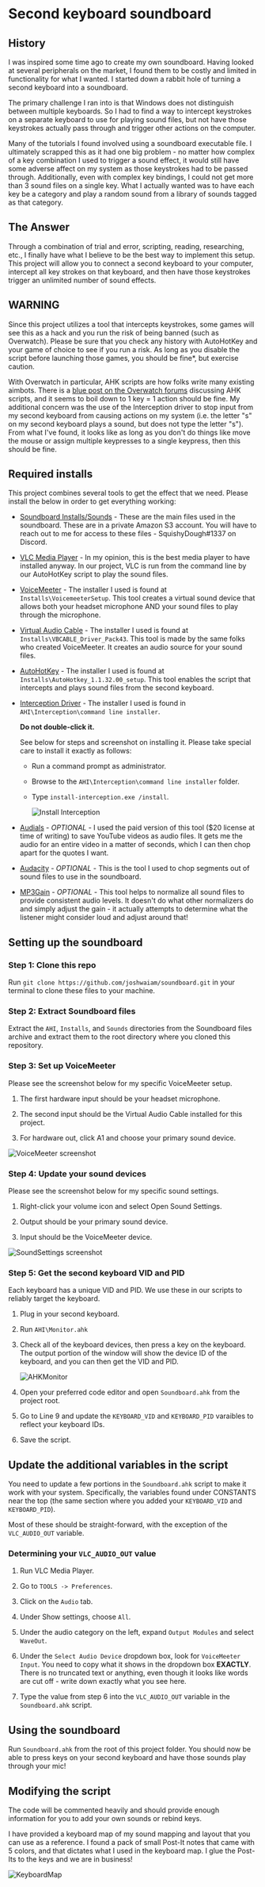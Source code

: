 # Second keyboard soundboard

## History

I was inspired some time ago to create my own soundboard. Having looked at several peripherals on the market, I found them to be costly and limited in functionality for what I wanted. I started down a rabbit hole of turning a second keyboard into a soundboard.

The primary challenge I ran into is that Windows does not distinguish between multiple keyboards. So I had to find a way to intercept keystrokes on a separate keyboard to use for playing sound files, but not have those keystrokes actually pass through and trigger other actions on the computer.

Many of the tutorials I found involved using a soundboard executable file. I ultimately scrapped this as it had one big problem - no matter how complex of a key combination I used to trigger a sound effect, it would still have some adverse affect on my system as those keystrokes had to be passed through. Additionally, even with complex key bindings, I could not get more than 3 sound files on a single key. What I actually wanted was to have each key be a category and play a random sound from a library of sounds tagged as that category.

## The Answer

Through a combination of trial and error, scripting, reading, researching, etc., I finally have what I believe to be the best way to implement this setup. This project will allow you to connect a second keyboard to your computer, intercept all key strokes on that keyboard, and then have those keystrokes trigger an unlimited number of sound effects.

## WARNING

Since this project utilizes a tool that intercepts keystrokes, some games will see this as a hack and you run the risk of being banned (such as Overwatch). Please be sure that you check any history with AutoHotKey and your game of choice to see if you run a risk. As long as you disable the script before launching those games, you should be fine\*, but exercise caution.

With Overwatch in particular, AHK scripts are how folks write many existing aimbots. There is a [blue post on the Overwatch forums](https://us.forums.blizzard.com/en/overwatch/t/can-i-be-banned-for-using-autohotkey/75928/5?u=drakuloth) discussing AHK scripts, and it seems to boil down to 1 key = 1 action should be fine. My additional concern was the use of the Interception driver to stop input from my second keyboard from causing actions on my system (i.e. the letter "s" on my second keyboard plays a sound, but does not type the letter "s"). From what I've found, it looks like as long as you don't do things like move the mouse or assign multiple keypresses to a single keypress, then this should be fine.

## Required installs

This project combines several tools to get the effect that we need. Please install the below in order to get everything working:

- [Soundboard Installs/Sounds](https://squishy-soundboard.s3.us-east-2.amazonaws.com/soundboard-files.zip) - These are the main files used in the soundboard. These are in a private Amazon S3 account. You will have to reach out to me for access to these files - SquishyDough#1337 on Discord.

- [VLC Media Player](https://www.videolan.org/vlc/) - In my opinion, this is the best media player to have installed anyway. In our project, VLC is run from the command line by our AutoHotKey script to play the sound files.

- [VoiceMeeter](https://www.vb-audio.com/Voicemeeter/index.htm) - The installer I used is found at `Installs\VoicemeeterSetup`. This tool creates a virtual sound device that allows both your headset microphone AND your sound files to play through the microphone.

- [Virtual Audio Cable](https://www.vb-audio.com/Cable/) - The installer I used is found at `Installs\VBCABLE_Driver_Pack43`. This tool is made by the same folks who created VoiceMeeter. It creates an audio source for your sound files.

- [AutoHotKey](https://www.autohotkey.com/) - The installer I used is found at `Installs\AutoHotkey_1.1.32.00_setup`. This tool enables the script that intercepts and plays sound files from the second keyboard.

- [Interception Driver](http://www.oblita.com/interception) - The installer I used is found in `AHI\Interception\command line installer`.

  **Do not double-click it.**

  See below for steps and screenshot on installing it. Please take special care to install it exactly as follows:

  - Run a command prompt as administrator.
  - Browse to the `AHI\Interception\command line installer` folder.
  - Type `install-interception.exe /install`.

    ![Install Interception](Misc/InterceptionInstall.gif)

- [Audials](https://audials.com/en) - _OPTIONAL_ - I used the paid version of this tool (\$20 license at time of writing) to save YouTube videos as audio files. It gets me the audio for an entire video in a matter of seconds, which I can then chop apart for the quotes I want.

- [Audacity](https://www.audacityteam.org/) - _OPTIONAL_ - This is the tool I used to chop segments out of sound files to use in the soundboard.

- [MP3Gain](http://mp3gain.sourceforge.net/download.php) - _OPTIONAL_ - This tool helps to normalize all sound
  files to provide consistent audio levels. It doesn't do what other normalizers do and simply adjust the gain - it actually attempts to determine what the listener might consider loud and adjust around that!

## Setting up the soundboard

### Step 1: Clone this repo

Run `git clone https://github.com/joshwaiam/soundboard.git` in your terminal to clone these files to your machine.

### Step 2: Extract Soundboard files

Extract the `AHI`, `Installs`, and `Sounds` directories from the Soundboard files archive and extract them to the root directory where you cloned this repository.

### Step 3: Set up VoiceMeeter

Please see the screenshot below for my specific VoiceMeeter setup.

1. The first hardware input should be your headset microphone.

2. The second input should be the Virtual Audio Cable installed for this project.

3. For hardware out, click A1 and choose your primary sound device.

![VoiceMeeter screenshot](Misc/VoiceMeeter.png)

### Step 4: Update your sound devices

Please see the screenshot below for my specific sound settings.

1. Right-click your volume icon and select Open Sound Settings.

2. Output should be your primary sound device.

3. Input should be the VoiceMeeter device.

![SoundSettings screenshot](Misc/SoundSettings.png)

### Step 5: Get the second keyboard VID and PID

Each keyboard has a unique VID and PID. We use these in our scripts to reliably target the keyboard.

1. Plug in your second keyboard.

2. Run `AHI\Monitor.ahk`

3. Check all of the keyboard devices, then press a key on the keyboard. The output portion of the window will show the device ID of the keyboard, and you can then get the VID and PID.

   ![AHKMonitor](Misc/AHIMonitor.png)

4. Open your preferred code editor and open `Soundboard.ahk` from the project root.

5. Go to Line 9 and update the `KEYBOARD_VID` and `KEYBOARD_PID` varaibles to reflect your keyboard IDs.

6. Save the script.

## Update the additional variables in the script

You need to update a few portions in the `Soundboard.ahk` script to make it work with your system. Specifically, the variables found under CONSTANTS near the top (the same section where you added your `KEYBOARD_VID` and `KEYBOARD_PID`).

Most of these should be straight-forward, with the exception of the `VLC_AUDIO_OUT` variable.

### Determining your `VLC_AUDIO_OUT` value

1. Run VLC Media Player.

2. Go to `TOOLS -> Preferences`.

3. Click on the `Audio` tab.

4. Under Show settings, choose `All`.

5. Under the audio category on the left, expand `Output Modules` and select `WaveOut`.

6. Under the `Select Audio Device` dropdown box, look for `VoiceMeeter Input`. You need to copy what it shows in the dropdown box **EXACTLY**. There is no truncated text or anything, even though it looks like words are cut off - write down exactly what you see here.

7. Type the value from step 6 into the `VLC_AUDIO_OUT` variable in the `Soundboard.ahk` script.

## Using the soundboard

Run `Soundboard.ahk` from the root of this project folder. You should now be able to press keys on your second keyboard and have those sounds play through your mic!

## Modifying the script

The code will be commented heavily and should provide enough information for you to add your own sounds or rebind keys.

I have provided a keyboard map of my sound mapping and layout that you can use as a reference. I found a pack of small Post-It notes that came with 5 colors, and that dictates what I used in the keyboard map. I glue the Post-Its to the keys and we are in business!

![KeyboardMap](Misc/KeyboardMap.jpg)
